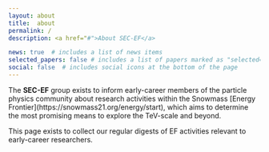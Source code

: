 ```yaml
---
layout: about
title:  about
permalink: /
description: <a href="#">About SEC-EF</a>

news: true  # includes a list of news items
selected_papers: false # includes a list of papers marked as "selected={true}"
social: false  # includes social icons at the bottom of the page
---
```


<p>The <b>SEC-EF</b> group exists to inform early-career members of the particle physics community about research activities within the Snowmass [Energy Frontier](https://snowmass21.org/energy/start), which aims to determine the most promising means to explore the TeV-scale and beyond.</p>

<p>This page exists to collect our regular digests of EF activities relevant to early-career researchers.</p>

